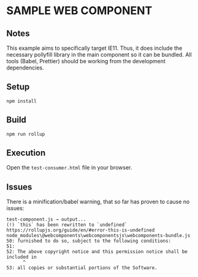 # SAMPLE WEB COMPONENT

## Notes

This example aims to specifically target IE11. Thus, it does include the 
necessary pollyfill library in the main component so it can be bundled.
All tools (Babel, Prettier) should be working from the development dependencies.

## Setup

```shell
npm install
```

## Build

```shell
npm run rollup
```

## Execution

Open the `test-consumer.html` file in your browser.

## Issues

There is a minification/babel warning, that so far has proven to cause no
issues:
```
test-component.js → output...
(!) `this` has been rewritten to `undefined`
https://rollupjs.org/guide/en/#error-this-is-undefined
node_modules\@webcomponents\webcomponentsjs\webcomponents-bundle.js
50: furnished to do so, subject to the following conditions:
51:
52: The above copyright notice and this permission notice shall be included in
      ^
53: all copies or substantial portions of the Software.
```